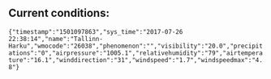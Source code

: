 ## Current conditions: 
 ``` {"timestamp":"1501097863","sys_time":"2017-07-26 22:38:14","name":"Tallinn-Harku","wmocode":"26038","phenomenon":"","visibility":"20.0","precipitations":"0","airpressure":"1005.1","relativehumidity":"79","airtemperature":"16.1","winddirection":"31","windspeed":"1.7","windspeedmax":"4.8"} ```
